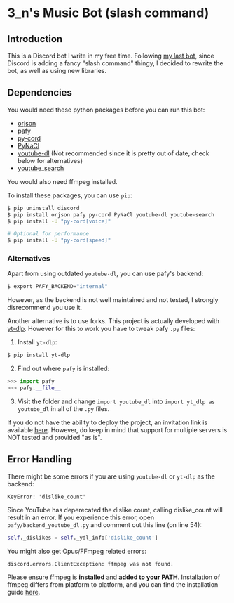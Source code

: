 # 3_n's Music Bot (slash command)
 
## Introduction
This is a Discord bot I write in my free time. Following [my last bot](https://github.com/3underscoreN/3_n-s-Music-Bot), since Discord is adding a fancy "slash command" thingy, I decided to rewrite the bot, as well as using new libraries.

## Dependencies
You would need these python packages before you can run this bot:
* [orjson](https://github.com/ijl/orjson)
* [pafy](https://github.com/mps-youtube/pafy)
* [py-cord](https://github.com/Pycord-Development/pycord)
* [PyNaCl](https://github.com/pyca/pynacl/)
* [youtube-dl](https://github.com/ytdl-org/youtube-dl) (Not recommended since it is pretty out of date, check below for alternatives)
* [youtube_search](https://github.com/joetats/youtube_search)

You would also need ffmpeg installed. 

To install these packages, you can use `pip`:
```bash
$ pip uninstall discord
$ pip install orjson pafy py-cord PyNaCl youtube-dl youtube-search
$ pip install -U "py-cord[voice]"

# Optional for performance
$ pip install -U "py-cord[speed]"
```
### Alternatives
Apart from using outdated `youtube-dl`, you can use pafy's backend:
```bash
$ export PAFY_BACKEND="internal"
```
However, as the backend is not well maintained and not tested, I strongly disrecommend you use it.

Another alternative is to use forks. This project is actually developed with [yt-dlp](https://github.com/yt-dlp/yt-dlp). However for this to work you have to tweak pafy `.py` files:
1. Install `yt-dlp`:
```bash
$ pip install yt-dlp
```
2. Find out where `pafy` is installed:
```python
>>> import pafy
>>> pafy.__file__
```
3. Visit the folder and change `import youtube_dl` into `import yt_dlp as youtube_dl` in all of the `.py` files.

If you do not have the ability to deploy the project, an invitation link is available [here](https://discord.com/api/oauth2/authorize?client_id=984461189704732722&permissions=3147776&scope=bot). However, do keep in mind that support for multiple servers is NOT tested and provided "as is".

## Error Handling
There might be some errors if you are using `youtube-dl` or `yt-dlp` as the backend: 
```
KeyError: 'dislike_count'
```
Since YouTube has deperecated the dislike count, calling dislike_count will result in an error. If you experience this error, open `pafy/backend_youtube_dl.py` and comment out this line (on line 54):
```python
self._dislikes = self._ydl_info['dislike_count']
```

You might also get Opus/FFmpeg related errors: 
```
discord.errors.ClientException: ffmpeg was not found.
```
Please ensure ffmpeg is **installed** and **added to your PATH**. Installation of ffmpeg differs from platform to platform, and you can find the installation guide [here](https://ffmpeg.org/download.html).
